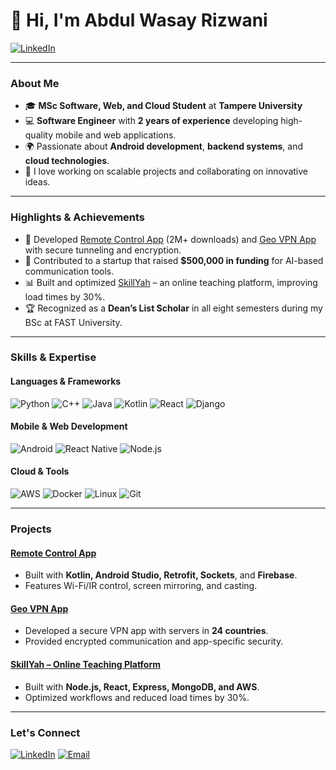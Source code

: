 # 👋 Hi, I'm Abdul Wasay Rizwani

[![LinkedIn](https://img.shields.io/badge/Connect%20on%20LinkedIn-blue?style=for-the-badge&logo=linkedin)](https://www.linkedin.com/in/wasay-rizwani-b0088b1b3/)

---

### About Me

- 🎓 **MSc Software, Web, and Cloud Student** at **Tampere University**
- 💻 **Software Engineer** with **2 years of experience** developing high-quality mobile and web applications.
- 🌍 Passionate about **Android development**, **backend systems**, and **cloud technologies**.
- 🔭 I love working on scalable projects and collaborating on innovative ideas.

---

### Highlights & Achievements

- 🌟 Developed [Remote Control App](https://play.google.com/store/apps/details?id=com.universal.tv.remote.media) (2M+ downloads) and [Geo VPN App](https://play.google.com/store/apps/details?id=com.fast.secure.proxyvpn.unlimitedproxy.security) with secure tunneling and encryption.
- 🚀 Contributed to a startup that raised **$500,000 in funding** for AI-based communication tools.
- 📊 Built and optimized [SkillYah](https://skillyah.com/) – an online teaching platform, improving load times by 30%.
- 🏆 Recognized as a **Dean’s List Scholar** in all eight semesters during my BSc at FAST University.

---

### Skills & Expertise

#### Languages & Frameworks
![Python](https://img.shields.io/badge/Python-3776AB?style=for-the-badge&logo=python&logoColor=white)
![C++](https://img.shields.io/badge/C++-00599C?style=for-the-badge&logo=cplusplus&logoColor=white)
![Java](https://img.shields.io/badge/Java-007396?style=for-the-badge&logo=java&logoColor=white)
![Kotlin](https://img.shields.io/badge/Kotlin-0095D5?style=for-the-badge&logo=kotlin&logoColor=white)
![React](https://img.shields.io/badge/React-61DAFB?style=for-the-badge&logo=react&logoColor=white)
![Django](https://img.shields.io/badge/Django-092E20?style=for-the-badge&logo=django&logoColor=white)

#### Mobile & Web Development
![Android](https://img.shields.io/badge/Android-3DDC84?style=for-the-badge&logo=android&logoColor=white)
![React Native](https://img.shields.io/badge/React_Native-61DAFB?style=for-the-badge&logo=react&logoColor=white)
![Node.js](https://img.shields.io/badge/Node.js-339933?style=for-the-badge&logo=node.js&logoColor=white)

#### Cloud & Tools
![AWS](https://img.shields.io/badge/AWS-FF9900?style=for-the-badge&logo=amazon-aws&logoColor=white)
![Docker](https://img.shields.io/badge/Docker-2496ED?style=for-the-badge&logo=docker&logoColor=white)
![Linux](https://img.shields.io/badge/Linux-FCC624?style=for-the-badge&logo=linux&logoColor=black)
![Git](https://img.shields.io/badge/Git-F05032?style=for-the-badge&logo=git&logoColor=white)

---

### Projects

#### [Remote Control App](https://play.google.com/store/apps/details?id=com.universal.tv.remote.media)
- Built with **Kotlin, Android Studio, Retrofit, Sockets**, and **Firebase**.
- Features Wi-Fi/IR control, screen mirroring, and casting.

#### [Geo VPN App](https://play.google.com/store/apps/details?id=com.fast.secure.proxyvpn.unlimitedproxy.security)
- Developed a secure VPN app with servers in **24 countries**.
- Provided encrypted communication and app-specific security.

#### [SkillYah – Online Teaching Platform](https://skillyah.com/)
- Built with **Node.js, React, Express, MongoDB, and AWS**.
- Optimized workflows and reduced load times by 30%.

---

### Let's Connect

[![LinkedIn](https://img.shields.io/badge/LinkedIn-blue?style=for-the-badge&logo=linkedin)](https://www.linkedin.com/in/wasay-rizwani-b0088b1b3/)
[![Email](https://img.shields.io/badge/Email-D14836?style=for-the-badge&logo=gmail&logoColor=white)](mailto:wasayrizwani@gmail.com)
